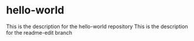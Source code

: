 # hello-world
This is the description for the hello-world repository
This is the description for the readme-edit branch
